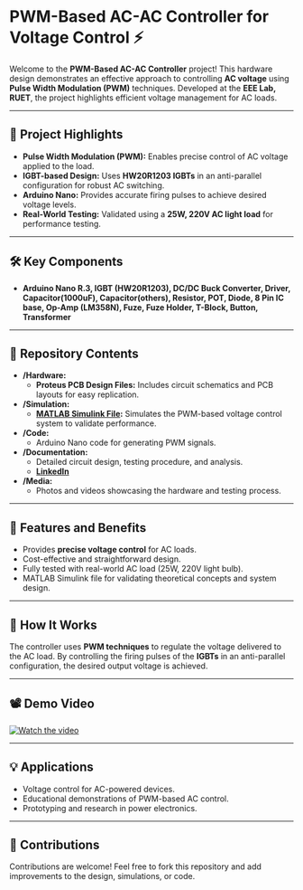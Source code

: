 # PWM-Based AC-AC Controller for Voltage Control ⚡

Welcome to the **PWM-Based AC-AC Controller** project! This hardware design demonstrates an effective approach to controlling **AC voltage** using **Pulse Width Modulation (PWM)** techniques. Developed at the **EEE Lab, RUET**, the project highlights efficient voltage management for AC loads.

---

## 🔧 Project Highlights
- **Pulse Width Modulation (PWM):** Enables precise control of AC voltage applied to the load.
- **IGBT-based Design:** Uses **HW20R1203 IGBTs** in an anti-parallel configuration for robust AC switching.
- **Arduino Nano:** Provides accurate firing pulses to achieve desired voltage levels.
- **Real-World Testing:** Validated using a **25W, 220V AC light load** for performance testing.

---

## 🛠️ Key Components
- **Arduino Nano R.3, IGBT (HW20R1203), DC/DC Buck Converter, Driver, Capacitor(1000uF), Capacitor(others), Resistor, POT, Diode, 8 Pin IC base, Op-Amp (LM358N), Fuze, Fuze Holder, T-Block, Button, Transformer** 

---

## 📂 Repository Contents
- **/Hardware:**
  - **Proteus PCB Design Files:** Includes circuit schematics and PCB layouts for easy replication.
- **/Simulation:**
  - **[MATLAB Simulink File](https://github.com/mmhasanbd/PE-1ph-PWM-ACAC-Controller_IGBT/blob/main/Simulink_File_ACAC_PWM.slx):** Simulates the PWM-based voltage control system to validate performance.
- **/Code:**
  - Arduino Nano code for generating PWM signals.
- **/Documentation:**
  - Detailed circuit design, testing procedure, and analysis.
  - **[LinkedIn](https://www.linkedin.com/pulse/hardware-implementation-pwm-based-ac-converter-using-igbt-hasan/)**
- **/Media:**
  - Photos and videos showcasing the hardware and testing process.

---

## 🚀 Features and Benefits
- Provides **precise voltage control** for AC loads.
- Cost-effective and straightforward design.
- Fully tested with real-world AC load (25W, 220V light bulb).
- MATLAB Simulink file for validating theoretical concepts and system design.

---

## 🌟 How It Works
The controller uses **PWM techniques** to regulate the voltage delivered to the AC load. By controlling the firing pulses of the **IGBTs** in an anti-parallel configuration, the desired output voltage is achieved.

---

## 📽️ Demo Video
[![Watch the video](https://img.youtube.com/vi/5lTeLifNbjc/hqdefault.jpg)](https://youtu.be/5lTeLifNbjc?si=zPr8aI7au4sPNI6w)

---

## 💡 Applications
- Voltage control for AC-powered devices.
- Educational demonstrations of PWM-based AC control.
- Prototyping and research in power electronics.

---

## 🤝 Contributions
Contributions are welcome! Feel free to fork this repository and add improvements to the design, simulations, or code.
